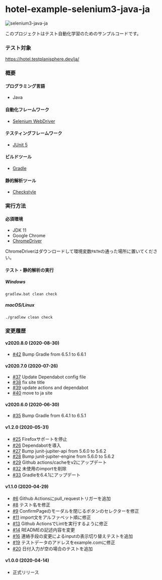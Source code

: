 # hotel-example-selenium3-java-ja

![selenium3-java-ja](https://github.com/testplanisphere/hotel-example-selenium3-java-ja/workflows/selenium3-java-ja/badge.svg)

このプロジェクトはテスト自動化学習のためのサンプルコードです。

### テスト対象

https://hotel.testplanisphere.dev/ja/

### 概要

#### プログラミング言語

* Java

#### 自動化フレームワーク

* [Selenium WebDriver](https://www.selenium.dev/)

#### テスティングフレームワーク

* [JUnit 5](https://junit.org/junit5/)

#### ビルドツール

* [Gradle](https://gradle.org/)

#### 静的解析ツール

* [Checkstyle](https://checkstyle.sourceforge.io/)

### 実行方法

#### 必須環境

* JDK 11
* Google Chrome
* [ChromeDriver](https://chromedriver.chromium.org/downloads)

ChromeDriverはダウンロードして環境変数`PATH`の通った場所に置いてください。

#### テスト・静的解析の実行

##### Windows

```
gradlew.bat clean check
```

##### macOS/Linux

```
./gradlew clean check
```

### 変更履歴

#### v2020.8.0 (2020-08-30)

* [#42](https://github.com/testplanisphere/hotel-example-selenium3-java-ja/pull/42) Bump Gradle from 6.5.1 to 6.6.1

#### v2020.7.0 (2020-07-26)

* [#37](https://github.com/testplanisphere/hotel-example-selenium3-java-ja/pull/37) Update Dependabot config file
* [#38](https://github.com/testplanisphere/hotel-example-selenium3-java-ja/pull/38) fix site title
* [#39](https://github.com/testplanisphere/hotel-example-selenium3-java-ja/pull/39) update actions and dependabot
* [#40](https://github.com/testplanisphere/hotel-example-selenium3-java-ja/pull/40) move to ja site

#### v2020.6.0 (2020-06-30)

* [#35](https://github.com/testplanisphere/hotel-example-selenium3-java-ja/pull/35) Bump Gradle from 6.4.1 to 6.5.1

#### v1.2.0 (2020-05-31)

* [#25](https://github.com/testplanisphere/hotel-example-selenium3-java-ja/pull/25) Firefoxサポートを停止
* [#26](https://github.com/testplanisphere/hotel-example-selenium3-java-ja/pull/26) Dependabotを導入
* [#27](https://github.com/testplanisphere/hotel-example-selenium3-java-ja/pull/27) Bump junit-jupiter-api from 5.6.0 to 5.6.2
* [#28](https://github.com/testplanisphere/hotel-example-selenium3-java-ja/pull/28) Bump junit-jupiter-engine from 5.6.0 to 5.6.2
* [#29](https://github.com/testplanisphere/hotel-example-selenium3-java-ja/pull/29) Github actions/cacheをv2にアップデート
* [#32](https://github.com/testplanisphere/hotel-example-selenium3-java-ja/pull/32) 未使用のimportを削除
* [#33](https://github.com/testplanisphere/hotel-example-selenium3-java-ja/pull/33) Gradleを6.4.1にアップデート

#### v1.1.0 (2020-04-29)

* [#6](https://github.com/testplanisphere/hotel-example-selenium3-java-ja/pull/6) Github Actionsにpull_requestトリガーを追加
* [#8](https://github.com/testplanisphere/hotel-example-selenium3-java-ja/pull/8) テスト名を修正
* [#9](https://github.com/testplanisphere/hotel-example-selenium3-java-ja/pull/9) ConfirmPageのモーダルを閉じるボタンのセレクターを修正
* [#11](https://github.com/testplanisphere/hotel-example-selenium3-java-ja/pull/11) import文をアルファベット順に修正
* [#13](https://github.com/testplanisphere/hotel-example-selenium3-java-ja/pull/13) Github ActionsでLintを実行するように修正
* [#14](https://github.com/testplanisphere/hotel-example-selenium3-java-ja/pull/14) READMEの記述内容を変更
* [#16](https://github.com/testplanisphere/hotel-example-selenium3-java-ja/pull/16) 連絡手段の変更によるinputの表示切り替えテストを追加
* [#19](https://github.com/testplanisphere/hotel-example-selenium3-java-ja/pull/19) テストデータのアドレスをexample.comに修正
* [#20](https://github.com/testplanisphere/hotel-example-selenium3-java-ja/pull/20) 日付入力が空の場合のテストを追加

#### v1.0.0 (2020-04-14)

* 正式リリース
